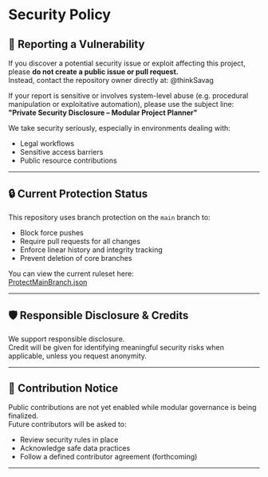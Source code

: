 # Security Policy

## 📅 Reporting a Vulnerability

If you discover a potential security issue or exploit affecting this project, please **do not create a public issue or pull request.**  
Instead, contact the repository owner directly at:
@thinkSavag


If your report is sensitive or involves system-level abuse (e.g. procedural manipulation or exploitative automation), please use the subject line:  
**"Private Security Disclosure – Modular Project Planner"**

We take security seriously, especially in environments dealing with:
- Legal workflows
- Sensitive access barriers
- Public resource contributions

---

## 🔒 Current Protection Status

This repository uses branch protection on the `main` branch to:
- Block force pushes
- Require pull requests for all changes
- Enforce linear history and integrity tracking
- Prevent deletion of core branches

You can view the current ruleset here:  
[ProtectMainBranch.json](./rulesets/ProtectMainBranch.json)

---

## 🛡️ Responsible Disclosure & Credits

We support responsible disclosure.  
Credit will be given for identifying meaningful security risks when applicable, unless you request anonymity.

---

## 🚧 Contribution Notice

Public contributions are not yet enabled while modular governance is being finalized.  
Future contributors will be asked to:
- Review security rules in place
- Acknowledge safe data practices
- Follow a defined contributor agreement (forthcoming)

---

